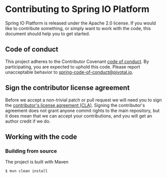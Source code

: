 # Contributing to Spring IO Platform

Spring IO Platform is released under the Apache 2.0 license. If you would like to
contribute something, or simply want to work with the code, this document should help
you to get started.

## Code of conduct

This project adheres to the Contributor Covenant [code of conduct][1]. By participating,
you are expected to uphold this code. Please report unacceptable behavior to
spring-code-of-conduct@pivotal.io.

## Sign the contributor license agreement

Before we accept a non-trivial patch or pull request we will need you to sign the
[contributor's license agreement (CLA)][2]. Signing the contributor's agreement does not
grant anyone commit rights to the main repository, but it does mean that we can accept
your contributions, and you will get an author credit if we do.
## Working with the code

### Building from source

The project is built with Maven

```
$ mvn clean install
```

[1]: CODE_OF_CONDUCT.md
[2]: https://cla.pivotal.io/sign/spring